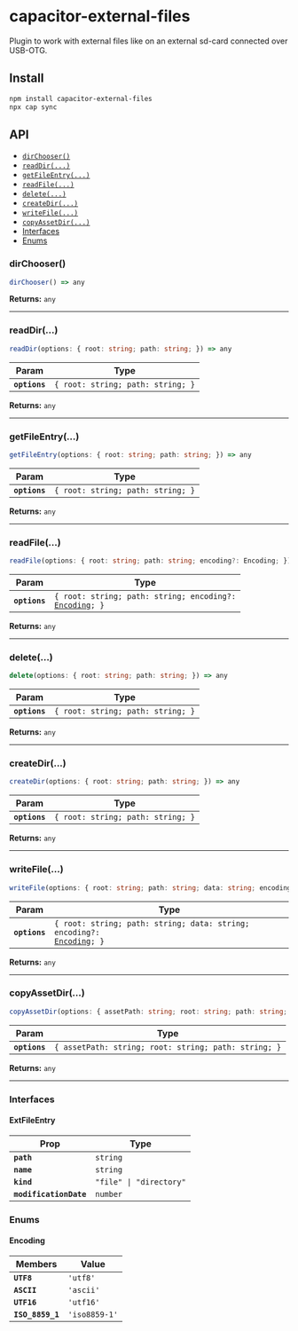 # capacitor-external-files

Plugin to work with external files like on an external sd-card connected over USB-OTG.

## Install

```bash
npm install capacitor-external-files
npx cap sync
```

## API

<docgen-index>

- [`dirChooser()`](#dirchooser)
- [`readDir(...)`](#readdir)
- [`getFileEntry(...)`](#getfileentry)
- [`readFile(...)`](#readfile)
- [`delete(...)`](#delete)
- [`createDir(...)`](#createdir)
- [`writeFile(...)`](#writefile)
- [`copyAssetDir(...)`](#copyassetdir)
- [Interfaces](#interfaces)
- [Enums](#enums)

</docgen-index>

<docgen-api>
<!--Update the source file JSDoc comments and rerun docgen to update the docs below-->

### dirChooser()

```typescript
dirChooser() => any
```

**Returns:** <code>any</code>

---

### readDir(...)

```typescript
readDir(options: { root: string; path: string; }) => any
```

| Param         | Type                                         |
| ------------- | -------------------------------------------- |
| **`options`** | <code>{ root: string; path: string; }</code> |

**Returns:** <code>any</code>

---

### getFileEntry(...)

```typescript
getFileEntry(options: { root: string; path: string; }) => any
```

| Param         | Type                                         |
| ------------- | -------------------------------------------- |
| **`options`** | <code>{ root: string; path: string; }</code> |

**Returns:** <code>any</code>

---

### readFile(...)

```typescript
readFile(options: { root: string; path: string; encoding?: Encoding; }) => any
```

| Param         | Type                                                                                      |
| ------------- | ----------------------------------------------------------------------------------------- |
| **`options`** | <code>{ root: string; path: string; encoding?: <a href="#encoding">Encoding</a>; }</code> |

**Returns:** <code>any</code>

---

### delete(...)

```typescript
delete(options: { root: string; path: string; }) => any
```

| Param         | Type                                         |
| ------------- | -------------------------------------------- |
| **`options`** | <code>{ root: string; path: string; }</code> |

**Returns:** <code>any</code>

---

### createDir(...)

```typescript
createDir(options: { root: string; path: string; }) => any
```

| Param         | Type                                         |
| ------------- | -------------------------------------------- |
| **`options`** | <code>{ root: string; path: string; }</code> |

**Returns:** <code>any</code>

---

### writeFile(...)

```typescript
writeFile(options: { root: string; path: string; data: string; encoding?: Encoding; }) => any
```

| Param         | Type                                                                                                    |
| ------------- | ------------------------------------------------------------------------------------------------------- |
| **`options`** | <code>{ root: string; path: string; data: string; encoding?: <a href="#encoding">Encoding</a>; }</code> |

**Returns:** <code>any</code>

---

### copyAssetDir(...)

```typescript
copyAssetDir(options: { assetPath: string; root: string; path: string; }) => any
```

| Param         | Type                                                            |
| ------------- | --------------------------------------------------------------- |
| **`options`** | <code>{ assetPath: string; root: string; path: string; }</code> |

**Returns:** <code>any</code>

---

### Interfaces

#### ExtFileEntry

| Prop                   | Type                               |
| ---------------------- | ---------------------------------- |
| **`path`**             | <code>string</code>                |
| **`name`**             | <code>string</code>                |
| **`kind`**             | <code>"file" \| "directory"</code> |
| **`modificationDate`** | <code>number</code>                |

### Enums

#### Encoding

| Members          | Value                    |
| ---------------- | ------------------------ |
| **`UTF8`**       | <code>'utf8'</code>      |
| **`ASCII`**      | <code>'ascii'</code>     |
| **`UTF16`**      | <code>'utf16'</code>     |
| **`ISO_8859_1`** | <code>'iso8859-1'</code> |

</docgen-api>
